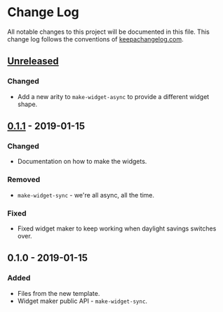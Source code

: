 # Change Log
All notable changes to this project will be documented in this file. This change log follows the conventions of [keepachangelog.com](http://keepachangelog.com/).

## [Unreleased]
### Changed
- Add a new arity to `make-widget-async` to provide a different widget shape.

## [0.1.1] - 2019-01-15
### Changed
- Documentation on how to make the widgets.

### Removed
- `make-widget-sync` - we're all async, all the time.

### Fixed
- Fixed widget maker to keep working when daylight savings switches over.

## 0.1.0 - 2019-01-15
### Added
- Files from the new template.
- Widget maker public API - `make-widget-sync`.

[Unreleased]: https://github.com/your-name/subtoken-indexer/compare/0.1.1...HEAD
[0.1.1]: https://github.com/your-name/subtoken-indexer/compare/0.1.0...0.1.1
